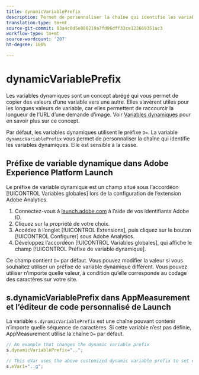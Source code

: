 ```yaml
---
title: dynamicVariablePrefix
description: Permet de personnaliser la chaîne qui identifie les variables dynamiques.
translation-type: tm+mt
source-git-commit: 03a4c0d5e080219a7fd96dff33ce122669351ac3
workflow-type: tm+mt
source-wordcount: '207'
ht-degree: 100%

---
```



# dynamicVariablePrefix

Les variables dynamiques sont un concept abrégé qui vous permet de copier des valeurs d’une variable vers une autre. Elles s’avèrent utiles pour les longues valeurs de variable, car elles permettent de raccourcir la longueur de l’URL d’une demande d’image. Voir [Variables dynamiques](../page-vars/dynamic-variables.md) pour en savoir plus sur ce concept.

Par défaut, les variables dynamiques utilisent le préfixe `D=`. La variable `dynamicVariablePrefix` vous permet de personnaliser la chaîne qui identifie les variables dynamiques. Elle est sensible à la casse.

## Préfixe de variable dynamique dans Adobe Experience Platform Launch

Le préfixe de variable dynamique est un champ situé sous l’accordéon [!UICONTROL Variables globales] lors de la configuration de l’extension Adobe Analytics.

1. Connectez-vous à [launch.adobe.com](https://launch.adobe.com) à l’aide de vos identifiants Adobe ID.
2. Cliquez sur la propriété de votre choix.
3. Accédez à l’onglet [!UICONTROL Extensions], puis cliquez sur le bouton [!UICONTROL Configurer] sous Adobe Analytics.
4. Développez l’accordéon [!UICONTROL Variables globales], qui affiche le champ [!UICONTROL Préfixe de variable dynamique].

Ce champ contient `D=` par défaut. Vous pouvez modifier la valeur si vous souhaitez utiliser un préfixe de variable dynamique différent. Vous pouvez utiliser n’importe quelle valeur, à condition qu’elle corresponde au codage des caractères sur votre site.

## s.dynamicVariablePrefix dans AppMeasurement et l’éditeur de code personnalisé de Launch

La variable `s.dynamicVariablePrefix` est une chaîne pouvant contenir n’importe quelle séquence de caractères. Si cette variable n’est pas définie, AppMeasurement utilise la chaîne `D=` par défaut.

```js
// An example that changes the dynamic variable prefix
s.dynamicVariablePrefix="..";

// This eVar uses the above customized dynamic variable prefix to set eVar to page URL
s.eVar1="..g";
```
